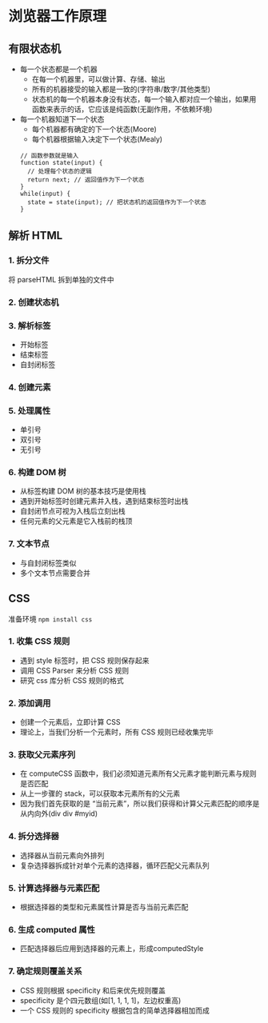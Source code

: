 # 浏览器工作原理

## 有限状态机

- 每一个状态都是一个机器
  - 在每一个机器里，可以做计算、存储、输出
  - 所有的机器接受的输入都是一致的(字符串/数字/其他类型)
  - 状态机的每一个机器本身没有状态，每一个输入都对应一个输出，如果用函数来表示的话，它应该是纯函数(无副作用，不依赖环境)
- 每一个机器知道下一个状态
  - 每个机器都有确定的下一个状态(Moore)
  - 每个机器根据输入决定下一个状态(Mealy)
  ```
  // 函数参数就是输入
  function state(input) {
    // 处理每个状态的逻辑
    return next; // 返回值作为下一个状态
  }
  while(input) {
    state = state(input); // 把状态机的返回值作为下一个状态
  }
  ```

## 解析 HTML

### 1. 拆分文件

将 parseHTML 拆到单独的文件中

### 2. 创建状态机

### 3. 解析标签

- 开始标签
- 结束标签
- 自封闭标签

### 4. 创建元素

### 5. 处理属性

- 单引号
- 双引号
- 无引号

### 6. 构建 DOM 树

- 从标签构建 DOM 树的基本技巧是使用栈
- 遇到开始标签时创建元素并入栈，遇到结束标签时出栈
- 自封闭节点可视为入栈后立刻出栈
- 任何元素的父元素是它入栈前的栈顶

### 7. 文本节点

- 与自封闭标签类似
- 多个文本节点需要合并

## CSS

准备环境 `npm install css`

### 1. 收集 CSS 规则

- 遇到 style 标签时，把 CSS 规则保存起来
- 调用 CSS Parser 来分析 CSS 规则
- 研究 css 库分析 CSS 规则的格式

### 2. 添加调用

- 创建一个元素后，立即计算 CSS
- 理论上，当我们分析一个元素时，所有 CSS 规则已经收集完毕

### 3. 获取父元素序列

- 在 computeCSS 函数中，我们必须知道元素所有父元素才能判断元素与规则是否匹配
- 从上一步骤的 stack，可以获取本元素所有的父元素
- 因为我们首先获取的是 “当前元素”，所以我们获得和计算父元素匹配的顺序是从内向外(div div #myid)

### 4. 拆分选择器

- 选择器从当前元素向外排列
- 复杂选择器拆成针对单个元素的选择器，循环匹配父元素队列

### 5. 计算选择器与元素匹配

- 根据选择器的类型和元素属性计算是否与当前元素匹配

### 6. 生成 computed 属性

- 匹配选择器后应用到选择器的元素上，形成computedStyle

### 7. 确定规则覆盖关系

- CSS 规则根据 specificity 和后来优先规则覆盖
- specificity 是个四元数组(如[1, 1, 1, 1]，左边权重高)
- 一个 CSS 规则的 specificity 根据包含的简单选择器相加而成
